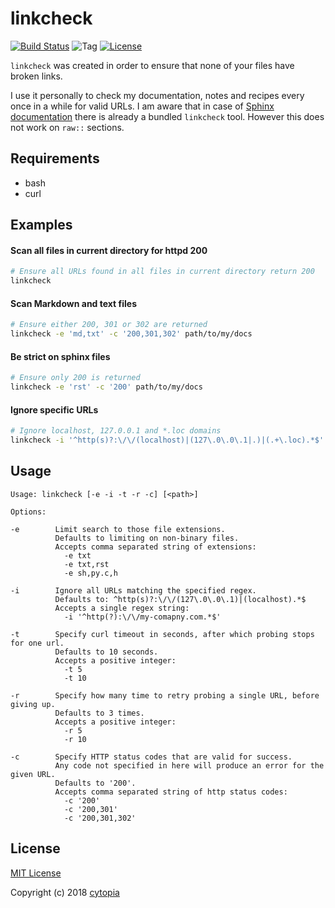 # linkcheck

[![Build Status](https://travis-ci.org/cytopia/linkcheck.svg?branch=master)](https://travis-ci.org/cytopia/linkcheck)
![Tag](https://img.shields.io/github/tag/cytopia/linkcheck.svg)
[![License](https://img.shields.io/badge/license-MIT-blue.svg)](https://opensource.org/licenses/MIT)

`linkcheck` was created in order to ensure that none of your files have broken links.

I use it personally to check my documentation, notes and recipes every once in a while
for valid URLs. I am aware that in case of [Sphinx documentation](http://www.sphinx-doc.org/en/master/)
there is already a bundled `linkcheck` tool. However this does not work on `raw::` sections.


## Requirements

* bash
* curl


## Examples

#### Scan all files in current directory for httpd 200
```bash
# Ensure all URLs found in all files in current directory return 200
linkcheck
```

#### Scan Markdown and text files
```bash
# Ensure either 200, 301 or 302 are returned
linkcheck -e 'md,txt' -c '200,301,302' path/to/my/docs
```

#### Be strict on sphinx files
```bash
# Ensure only 200 is returned
linkcheck -e 'rst' -c '200' path/to/my/docs
```

#### Ignore specific URLs
```bash
# Ignore localhost, 127.0.0.1 and *.loc domains
linkcheck -i '^http(s)?:\/\/(localhost)|(127\.0\.0\.1|.)|(.+\.loc).*$' path/to/my/docs
```


## Usage

```
Usage: linkcheck [-e -i -t -r -c] [<path>]

Options:

-e        Limit search to those file extensions.
          Defaults to limiting on non-binary files.
          Accepts comma separated string of extensions:
            -e txt
            -e txt,rst
            -e sh,py.c,h

-i        Ignore all URLs matching the specified regex.
          Defaults to: ^http(s)?:\/\/(127\.0\.0\.1)|(localhost).*$
          Accepts a single regex string:
            -i '^http(?):\/\/my-comapny.com.*$'

-t        Specify curl timeout in seconds, after which probing stops for one url.
          Defaults to 10 seconds.
          Accepts a positive integer:
            -t 5
            -t 10

-r        Specify how many time to retry probing a single URL, before giving up.
          Defaults to 3 times.
          Accepts a positive integer:
            -r 5
            -r 10

-c        Specify HTTP status codes that are valid for success.
          Any code not specified in here will produce an error for the given URL.
          Defaults to '200'.
          Accepts comma separated string of http status codes:
            -c '200'
            -c '200,301'
            -c '200,301,302'
```

## License

[MIT License](LICENSE.md)

Copyright (c) 2018 [cytopia](https://github.com/cytopia)
